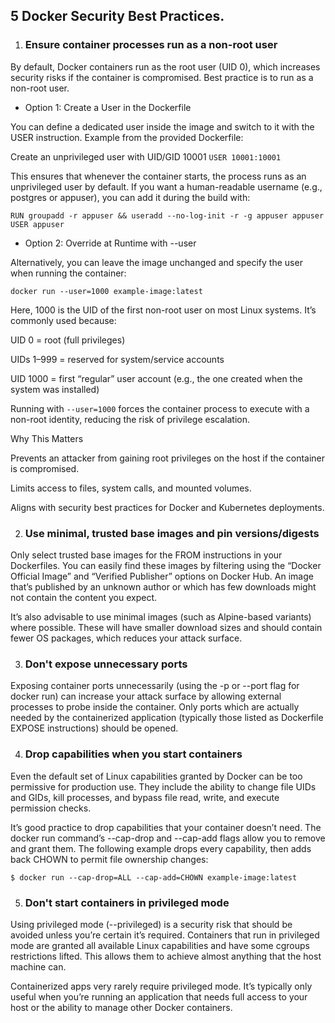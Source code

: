 ## 5 Docker Security Best Practices.

1. ### Ensure container processes run as a non-root user

By default, Docker containers run as the root user (UID 0), which increases security risks if the container is compromised. Best practice is to run as a non-root user.

* Option 1: Create a User in the Dockerfile

You can define a dedicated user inside the image and switch to it with the USER instruction.
Example from the provided Dockerfile:

Create an unprivileged user with UID/GID 10001
`USER 10001:10001`

This ensures that whenever the container starts, the process runs as an unprivileged user by default.
If you want a human-readable username (e.g., postgres or appuser), you can add it during the build with:

``` 
RUN groupadd -r appuser && useradd --no-log-init -r -g appuser appuser
USER appuser
```

* Option 2: Override at Runtime with --user

Alternatively, you can leave the image unchanged and specify the user when running the container:

```
docker run --user=1000 example-image:latest
```

Here, 1000 is the UID of the first non-root user on most Linux systems. It’s commonly used because:

UID 0 = root (full privileges)

UIDs 1–999 = reserved for system/service accounts

UID 1000 = first “regular” user account (e.g., the one created when the system was installed)

Running with `--user=1000` forces the container process to execute with a non-root identity, reducing the risk of privilege escalation.

Why This Matters

Prevents an attacker from gaining root privileges on the host if the container is compromised.

Limits access to files, system calls, and mounted volumes.

Aligns with security best practices for Docker and Kubernetes deployments.

2. ### Use minimal, trusted base images and pin versions/digests

Only select trusted base images for the FROM instructions in your Dockerfiles. You can easily find these images by filtering using the “Docker Official Image” and “Verified Publisher” options on Docker Hub. An image that’s published by an unknown author or which has few downloads might not contain the content you expect.

It’s also advisable to use minimal images (such as Alpine-based variants) where possible. These will have smaller download sizes and should contain fewer OS packages, which reduces your attack surface.

3. ### Don't expose unnecessary ports
Exposing container ports unnecessarily (using the -p or --port flag for docker run) can increase your attack surface by allowing external processes to probe inside the container. Only ports which are actually needed by the containerized application (typically those listed as Dockerfile EXPOSE instructions) should be opened.

4. ### Drop capabilities when you start containers
Even the default set of Linux capabilities granted by Docker can be too permissive for production use. They include the ability to change file UIDs and GIDs, kill processes, and bypass file read, write, and execute permission checks.

It’s good practice to drop capabilities that your container doesn’t need. The docker run command’s --cap-drop and --cap-add flags allow you to remove and grant them. The following example drops every capability, then adds back CHOWN to permit file ownership changes:

```
$ docker run --cap-drop=ALL --cap-add=CHOWN example-image:latest
```

5. ### Don't start containers in privileged mode
Using privileged mode (--privileged) is a security risk that should be avoided unless you’re certain it’s required. Containers that run in privileged mode are granted all available Linux capabilities and have some cgroups restrictions lifted. This allows them to achieve almost anything that the host machine can.

Containerized apps very rarely require privileged mode. It’s typically only useful when you’re running an application that needs full access to your host or the ability to manage other Docker containers.